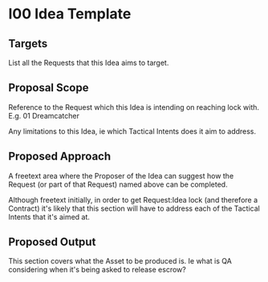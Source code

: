 # I00 Idea Template


## Targets

List all the Requests that this Idea aims to target.

## Proposal Scope

Reference to the Request which this Idea is intending on reaching lock with. E.g. 01 Dreamcatcher

Any limitations to this Idea, ie which Tactical Intents does it aim to address.

## Proposed Approach

A freetext area where the Proposer of the Idea can suggest how the Request (or part of that Request) named above can be completed.

Although freetext initially, in order to get Request:Idea lock (and therefore a Contract) it's likely that this section will have to address each of the Tactical Intents that it's aimed at.

## Proposed Output

This section covers what the Asset to be produced is. Ie what is QA considering when it's being asked to release escrow?
